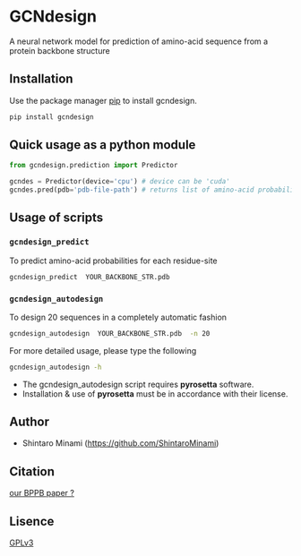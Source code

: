 # GCNdesign

A neural network model for prediction of amino-acid sequence from a protein backbone structure

## Installation
Use the package manager [pip](https://pypi.org/simpe/) to install gcndesign.
```bash
pip install gcndesign
```

## Quick usage as a python module
```python
from gcndesign.prediction import Predictor

gcndes = Predictor(device='cpu') # device can be 'cuda'
gcndes.pred(pdb='pdb-file-path') # returns list of amino-acid probabilities
```

## Usage of scripts

### ```gcndesign_predict```
To predict amino-acid probabilities for each residue-site
```bash
gcndesign_predict  YOUR_BACKBONE_STR.pdb
```

### ```gcndesign_autodesign```
To design 20 sequences in a completely automatic fashion

```bash
gcndesign_autodesign  YOUR_BACKBONE_STR.pdb  -n 20
```

For more detailed usage, please type the following
```bash
gcndesign_autodesign -h
```

* The gcndesign_autodesign script requires **pyrosetta** software.
* Installation & use of **pyrosetta** must be in accordance with their license.



## Author
* Shintaro Minami (https://github.com/ShintaroMinami)

## Citation
[our BPPB paper ?](https://....)

## Lisence
[GPLv3](https://choosealicense.com/licenses/gpl-3.0/)